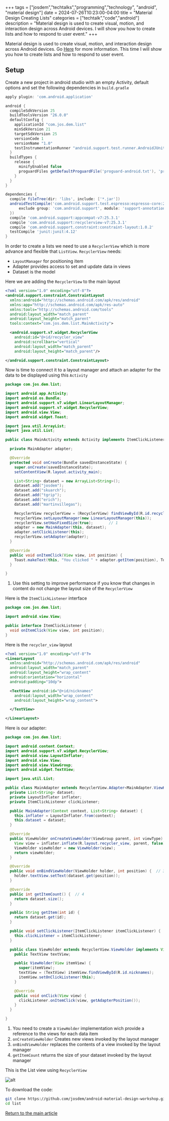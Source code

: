 +++
tags = ["josdem","techtalks","programming","technology", "android", "material design"]
date = 2024-07-26T10:23:00-04:00
title = "Material Design Creating Lists"
categories = ["techtalk","code","android"]
description = "Material design is used to create visual, motion, and interaction design across Android devices. I will show you how to create lists and how to respond to user event."
+++

Material design is used to create visual, motion, and interaction design across Android devices. Go [Here](https://developer.android.com/training/material/index.html) for more information. This time I will show you how to create lists and how to respond to user event.

## Setup

Create a new project in android studio with an empty Activity, default options and set the following dependencies in `build.gradle`

```groovy
apply plugin: 'com.android.application'

android {
  compileSdkVersion 25
  buildToolsVersion "26.0.0"
  defaultConfig {
    applicationId "com.jos.dem.list"
    minSdkVersion 21
    targetSdkVersion 25
    versionCode 1
    versionName "1.0"
    testInstrumentationRunner "android.support.test.runner.AndroidJUnitRunner"
  }
  buildTypes {
    release {
      minifyEnabled false
      proguardFiles getDefaultProguardFile('proguard-android.txt'), 'proguard-rules.pro'
    }
  }
}

dependencies {
  compile fileTree(dir: 'libs', include: ['*.jar'])
  androidTestCompile('com.android.support.test.espresso:espresso-core:2.2.2', {
      exclude group: 'com.android.support', module: 'support-annotations'
  })
  compile 'com.android.support:appcompat-v7:25.3.1'
  compile 'com.android.support:recyclerview-v7:25.3.1'
  compile 'com.android.support.constraint:constraint-layout:1.0.2'
  testCompile 'junit:junit:4.12'
}
```

In order to create a lists we need to use a `RecyclerView` which is more advance and flexible that `ListView`. `RecyclerView` needs:

* `LayoutManager` for positioning item
* Adapter provides access to set and update data in views
* Dataset is the model

Here we are adding the `RecyclerView` to the main layout

```xml
<?xml version="1.0" encoding="utf-8"?>
<android.support.constraint.ConstraintLayout
  xmlns:android="http://schemas.android.com/apk/res/android"
  xmlns:app="http://schemas.android.com/apk/res-auto"
  xmlns:tools="http://schemas.android.com/tools"
  android:layout_width="match_parent"
  android:layout_height="match_parent"
  tools:context="com.jos.dem.list.MainActivity">

  <android.support.v7.widget.RecyclerView
    android:id="@+id/recycler_view"
    android:scrollbars="vertical"
    android:layout_width="match_parent"
    android:layout_height="match_parent"/>

</android.support.constraint.ConstraintLayout>
```

Now is time to connect it to a layout manager and attach an adapter for the data to be displayed using this `Activity`

```java
package com.jos.dem.list;

import android.app.Activity;
import android.os.Bundle;
import android.support.v7.widget.LinearLayoutManager;
import android.support.v7.widget.RecyclerView;
import android.view.View;
import android.widget.Toast;

import java.util.ArrayList;
import java.util.List;

public class MainActivity extends Activity implements ItemClickListener {

  private MainAdapter adapter;

  @Override
  protected void onCreate(Bundle savedInstanceState) {
    super.onCreate(savedInstanceState);
    setContentView(R.layout.activity_main);

    List<String> dataset = new ArrayList<String>();
    dataset.add("josdem");
    dataset.add("skuarch");
    dataset.add("tgrip");
    dataset.add("erich");
    dataset.add("martinvillegas");

    RecyclerView recyclerView = (RecyclerView) findViewById(R.id.recycler_view);
    recyclerView.setLayoutManager(new LinearLayoutManager(this));
    recyclerView.setHasFixedSize(true);       // 1
    adapter = new MainAdapter(this, dataset);
    adapter.setClickListener(this);
    recyclerView.setAdapter(adapter);
  }

  @Override
  public void onItemClick(View view, int position) {
    Toast.makeText(this, "You clicked " + adapter.getItem(position), Toast.LENGTH_SHORT).show();
  }

}
```

1. Use this setting to improve performance if you know that changes in content do not change the layout size of the `RecyclerView`

Here is the `ItemClickListener` interface

```java
package com.jos.dem.list;

import android.view.View;

public interface ItemClickListener {
  void onItemClick(View view, int position);
}
```

Here is the `recycler_view` layout

```xml
<?xml version="1.0" encoding="utf-8"?>
<LinearLayout
  xmlns:android="http://schemas.android.com/apk/res/android"
  android:layout_width="match_parent"
  android:layout_height="wrap_content"
  android:orientation="horizontal"
  android:padding="10dp">

  <TextView android:id="@+id/nicknames"
    android:layout_width="wrap_content"
    android:layout_height="wrap_content">

  </TextView>

</LinearLayout>

```

Here is our adapter:

```java
package com.jos.dem.list;

import android.content.Context;
import android.support.v7.widget.RecyclerView;
import android.view.LayoutInflater;
import android.view.View;
import android.view.ViewGroup;
import android.widget.TextView;

import java.util.List;

public class MainAdapter extends RecyclerView.Adapter<MainAdapter.ViewHolder> {
  private List<String> dataset;
  private LayoutInflater inflater;
  private ItemClickListener clickListener;

  public MainAdapter(Context context, List<String> dataset) {
    this.inflater = LayoutInflater.from(context);
    this.dataset = dataset;
  }

  @Override
  public ViewHolder onCreateViewHolder(ViewGroup parent, int viewType) {  // 2
    View view = inflater.inflate(R.layout.recycler_view, parent, false);
    ViewHolder viewHolder = new ViewHolder(view);
    return viewHolder;
  }

  @Override
  public void onBindViewHolder(ViewHolder holder, int position) {  // 3
    holder.textView.setText(dataset.get(position));
  }

  @Override
  public int getItemCount() {  // 4
    return dataset.size();
  }

  public String getItem(int id) {
    return dataset.get(id);
  }

  public void setClickListener(ItemClickListener itemClickListener) {
    this.clickListener = itemClickListener;
  }

  public class ViewHolder extends RecyclerView.ViewHolder implements View.OnClickListener { // 1
    public TextView textView;

    public ViewHolder(View itemView) {
      super(itemView);
      textView = (TextView) itemView.findViewById(R.id.nicknames);
      itemView.setOnClickListener(this);
    }

    @Override
    public void onClick(View view) {
      clickListener.onItemClick(view, getAdapterPosition());
    }
  }

}
```

1. You need to create a `ViewHolder` implementation wich provide a reference to the views for each data item
2. `onCreateViewHolder` Creates new views invoked by the layout manager
3. `onBindViewHolder` replaces the contents of a view invoked by the layout manager
4. `getItemCount` returns the size of your dataset invoked by the layout manager

This is the List view using `RecyclerView`

![alt](/images/android/material_design_lists.png)

To download the code:

```bash
git clone https://github.com/josdem/android-material-design-workshop.git
cd list
```

[Return to the main article](/techtalk/android)
